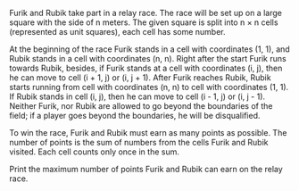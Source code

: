 Furik and Rubik take part in a relay race. The race will be set up on a large square with the side of n meters. The
given square is split into n × n cells (represented as unit squares), each cell has some number.

At the beginning of the race Furik stands in a cell with coordinates (1, 1), and Rubik stands in a cell with
coordinates (n, n). Right after the start Furik runs towards Rubik, besides, if Furik stands at a cell with
coordinates (i, j), then he can move to cell (i + 1, j) or (i, j + 1). After Furik reaches Rubik, Rubik starts running
from cell with coordinates (n, n) to cell with coordinates (1, 1). If Rubik stands in cell (i, j), then he can move to
cell (i - 1, j) or (i, j - 1). Neither Furik, nor Rubik are allowed to go beyond the boundaries of the field; if a
player goes beyond the boundaries, he will be disqualified.

To win the race, Furik and Rubik must earn as many points as possible. The number of points is the sum of numbers from
the cells Furik and Rubik visited. Each cell counts only once in the sum.

Print the maximum number of points Furik and Rubik can earn on the relay race.